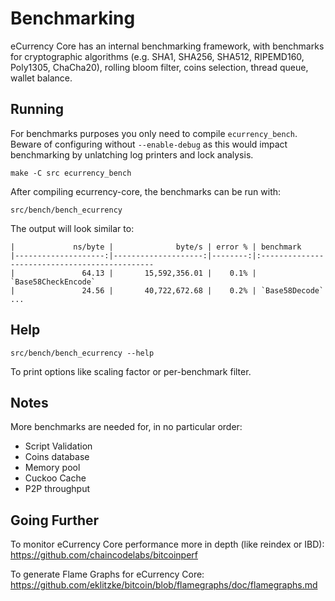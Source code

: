 Benchmarking
============

eCurrency Core has an internal benchmarking framework, with benchmarks
for cryptographic algorithms (e.g. SHA1, SHA256, SHA512, RIPEMD160, Poly1305, ChaCha20), rolling bloom filter, coins selection,
thread queue, wallet balance.

Running
---------------------

For benchmarks purposes you only need to compile `ecurrency_bench`. Beware of configuring without `--enable-debug` as this would impact
benchmarking by unlatching log printers and lock analysis.

    make -C src ecurrency_bench

After compiling ecurrency-core, the benchmarks can be run with:

    src/bench/bench_ecurrency

The output will look similar to:
```
|             ns/byte |              byte/s | error % | benchmark
|--------------------:|--------------------:|--------:|:----------------------------------------------
|               64.13 |       15,592,356.01 |    0.1% | `Base58CheckEncode`
|               24.56 |       40,722,672.68 |    0.2% | `Base58Decode`
...
```

Help
---------------------

    src/bench/bench_ecurrency --help

To print options like scaling factor or per-benchmark filter.

Notes
---------------------
More benchmarks are needed for, in no particular order:
- Script Validation
- Coins database
- Memory pool
- Cuckoo Cache
- P2P throughput

Going Further
--------------------

To monitor eCurrency Core performance more in depth (like reindex or IBD): https://github.com/chaincodelabs/bitcoinperf

To generate Flame Graphs for eCurrency Core: https://github.com/eklitzke/bitcoin/blob/flamegraphs/doc/flamegraphs.md
